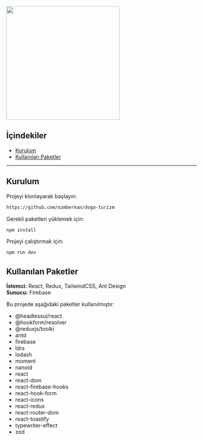 <img src="https://github.com/user-attachments/assets/2447bc42-49f9-4336-9a34-bd8198f82fb0" style="width:300px"/>


## İçindekiler
- [Kurulum](#kurulum)
- [Kullanılan Paketler](#Kullanılan-Paketler)

<hr/>

## Kurulum
Projeyi klonlayarak başlayın:
```bash 
https://github.com/ozmberkan/doga-turizm
```
Gerekli paketleri yüklemek için:
```bash
npm install
```

Projeyi çalıştırmak için:
```bash
npm run dev
```

## Kullanılan Paketler

**İstemci:** React, Redux, TailwindCSS, Ant Design <br/>
**Sunucu:** Firebase

Bu projede aşağıdaki paketler kullanılmıştır:

- @headlessui/react
- @hookform/resolver
- @reduxjs/toolki
- antd
- firebase
- ldrs
- lodash
- moment
- nanoid
- react
- react-dom
- react-firebase-hooks
- react-hook-form
- react-icons
- react-redux
- react-router-dom
- react-toastify
- typewriter-effect
- zod


